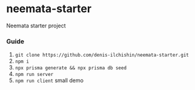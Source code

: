 # neemata-starter

Neemata starter project

### Guide

1. `git clone https://github.com/denis-ilchishin/neemata-starter.git`
2. `npm i`
3. `npx prisma generate && npx prisma db seed`
4. `npm run server`
5. `npm run client` small demo

